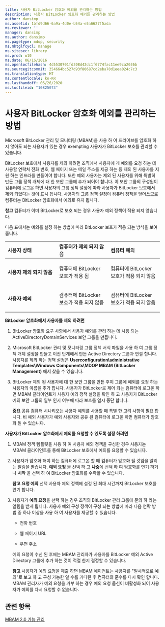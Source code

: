 ```yaml
---
title: 사용자 BitLocker 암호화 예외를 관리하는 방법
description: 사용자 BitLocker 암호화 예외를 관리하는 방법
author: dansimp
ms.assetid: 1bfd9d66-6a9a-4d0e-b54a-e5a6627f5ada
ms.reviewer: ''
manager: dansimp
ms.author: dansimp
ms.pagetype: mdop, security
ms.mktglfcycl: manage
ms.sitesec: library
ms.prod: w10
ms.date: 06/16/2016
ms.openlocfilehash: 4d5530701fd208d42dc1f6774fac11ee9ca2036b
ms.sourcegitcommit: 354664bc527d93f80687cd2eba70d1eea024c7c3
ms.translationtype: MT
ms.contentlocale: ko-KR
ms.lasthandoff: 06/26/2020
ms.locfileid: "10825073"
---
```

# 사용자 BitLocker 암호화 예외를 관리하는 방법


Microsoft BitLocker 관리 및 모니터링 (MBAM)을 사용 하 여 드라이브를 암호화 하지 않아도 되는 사용자가 있는 경우 exempting 사용자가 BitLocker 보호를 관리할 수 있습니다.

BitLocker 보호에서 사용자를 제외 하려면 조직에서 사용자에 게 예외를 요청 하는 데 사용할 연락처 전화 번호, 웹 페이지 또는 메일 주소를 제공 하는 등 제외 된 사용자를 지원 하는 인프라를 만들어야 합니다. 또한 예외 사용자는 제외 된 사용자를 위해 특별히 만든 그룹 정책 개체에 대 한 보안 그룹에 추가 되어야 합니다. 이 보안 그룹의 구성원이 컴퓨터에 로그온 하면 사용자의 그룹 정책 설정에 따라 사용자가 BitLocker 보호에서 제외 되었다는 것이 표시 됩니다. 사용자의 그룹 정책 설정이 컴퓨터 정책을 덮어쓰므로 컴퓨터는 BitLocker 암호화에서 예외로 유지 됩니다.

**참고**  컴퓨터가 이미 BitLocker로 보호 되는 경우 사용자 예외 정책이 적용 되지 않습니다.

 

다음 표에서는 예외를 설정 하는 방법에 따라 BitLocker 보호가 적용 되는 방식을 보여 줍니다.

<table>
<colgroup>
<col width="33%" />
<col width="33%" />
<col width="33%" />
</colgroup>
<thead>
<tr class="header">
<th align="left">사용자 상태</th>
<th align="left">컴퓨터가 제외 되지 않음</th>
<th align="left">컴퓨터 예외</th>
</tr>
</thead>
<tbody>
<tr class="odd">
<td align="left"><p><strong>사용자 제외 되지 않음</strong></p></td>
<td align="left"><p>컴퓨터에 BitLocker 보호가 적용 됨</p></td>
<td align="left"><p>컴퓨터에 BitLocker 보호가 적용 되지 않음</p></td>
</tr>
<tr class="even">
<td align="left"><p><strong>사용자 예외</strong></p></td>
<td align="left"><p>컴퓨터에 BitLocker 보호가 적용 되지 않음</p></td>
<td align="left"><p>컴퓨터에 BitLocker 보호가 적용 되지 않음</p></td>
</tr>
</tbody>
</table>

 

**BitLocker 암호화에서 사용자를 제외 하려면**

1.  BitLocker 암호화 요구 사항에서 사용자 예외를 관리 하는 데 사용 되는 ActiveDirectoryDomainServices 보안 그룹을 만듭니다.

2.  Microsoft BitLocker 관리 및 모니터링 그룹 정책 서식 파일을 사용 하 여 그룹 정책 개체 설정을 만들고 이전 단계에서 만든 Active Directory 그룹과 연결 합니다. 사용자를 제외 하는 정책 설정은 **Userconfiguration\\administrative Templates\\Windows Components\\MDOP MBAM (BitLocker Management)** 에서 찾을 수 있습니다.

3.  BitLocker 제외 된 사용자에 대 한 보안 그룹을 만든 후이 그룹에 예외를 요청 하는 사용자의 이름을 추가 합니다. 사용자가 BitLocker로 제어 되는 컴퓨터에 로그온 하면 MBAM 클라이언트가 사용자 예외 정책 설정을 확인 하 고 사용자가 BitLocker 예외 보안 그룹의 일부 인지 여부에 따라 보호를 일시 중단 합니다.

    **중요**  공유 컴퓨터 시나리오는 사용자 예외를 사용할 때 특별 한 고려 사항이 필요 합니다. 비 예외 사용자가 예외 사용자와 공유 된 컴퓨터에 로그온 하면 컴퓨터가 암호화 될 수 있습니다.

     

**사용자가 BitLocker 암호화에서 예외를 요청할 수 있도록 설정 하려면**

1.  MBAM 정책 템플릿을 사용 하 여 사용자 예외 정책을 구성한 경우 사용자는 MBAM 클라이언트를 통해 BitLocker 보호에서 예외를 요청할 수 있습니다.

2.  사용자가 암호화 해야 하는 컴퓨터에 로그온 할 때 컴퓨터가 암호화 될 것임을 알리는 알림을 받습니다. **예외 요청** 을 선택 하 고 **나중**에 선택 하 여 암호화를 연기 하거나 **시작** 을 선택 하 여 BitLocker 암호화를 수락할 수 있습니다.

    **참고**  **요청 예외** 선택 사용자 예외 정책에 설정 된 최대 시간까지 BitLocker 보호를 연기 합니다.

     

3.  사용자가 **예외 요청**을 선택 하는 경우 조직의 BitLocker 관리 그룹에 문의 하 라는 알림을 받게 됩니다. 사용자 예외 구성 정책이 구성 되는 방법에 따라 다음 연락 방법 중 하나 이상을 사용 하 여 사용자를 제공할 수 있습니다.

    -   전화 번호

    -   웹 페이지 URL

    -   우편 주소

    예외 요청이 수신 된 후에는 MBAM 관리자가 사용자를 BitLocker 예외 Active Directory 그룹에 추가 하는 것이 적절 한지 결정할 수 있습니다.

    **참고**  사용자가 예외 요청을 제출 하면 MBAM 에이전트는 사용자를 "일시적으로 예외"로 보고 하 고 구성 가능한 일 수를 기다린 후 컴퓨터의 준수를 다시 확인 합니다. MBAM 관리자가 예외 요청을 거부 하는 경우 예외 요청 옵션이 비활성화 되어 사용자가 예외를 다시 요청할 수 없습니다.

     

## 관련 항목


[MBAM 2.0 기능 관리](administering-mbam-20-features-mbam-2.md)

 

 






